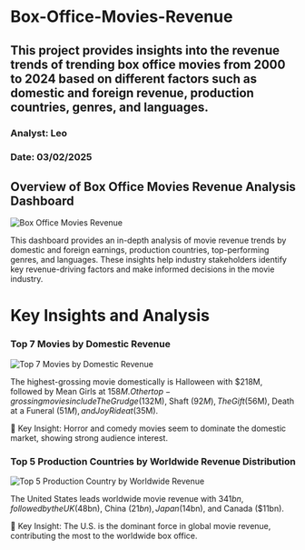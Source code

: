 # Box-Office-Movies-Revenue
## This project provides insights into the revenue trends of trending box office movies from 2000 to 2024 based on different factors such as domestic and foreign revenue, production countries, genres, and languages.
### Analyst: Leo
### Date: 03/02/2025
## Overview of Box Office Movies Revenue Analysis Dashboard
![Box Office Movies Revenue](https://github.com/user-attachments/assets/ae1a6ece-4d71-480d-83e6-1e684539bd01)

This dashboard provides an in-depth analysis of movie revenue trends by domestic and foreign earnings, production countries, top-performing genres, and languages. These insights help industry stakeholders identify key revenue-driving factors and make informed decisions in the movie industry.
# Key Insights and Analysis
### Top 7 Movies by Domestic Revenue
![Top 7 Movies by Domestic Revenue](https://github.com/user-attachments/assets/63f6c961-4884-4b93-b18b-8bac8a53fc86)



The highest-grossing movie domestically is Halloween with $218M, followed by Mean Girls at $158M.
Other top-grossing movies include The Grudge ($132M), Shaft ($92M), The Gift ($56M), Death at a Funeral ($51M), and Joy Ride at ($35M).

📌 Key Insight: Horror and comedy movies seem to dominate the domestic market, showing strong audience interest.


### Top 5 Production Countries by Worldwide Revenue Distribution
![Top 5 Production Country by Worldwide Revenue](https://github.com/user-attachments/assets/c7b0ab19-7827-4c48-a5e0-6c71adeb0af5)

The United States leads worldwide movie revenue with $341bn, followed by the UK ($48bn), China ($21bn), Japan ($14bn), and Canada ($11bn).

📌 Key Insight: The U.S. is the dominant force in global movie revenue, contributing the most to the worldwide box office.
